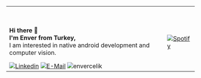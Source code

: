 <table><tr><td>
          
<br><p><b>Hi there 👋 <br> I'm Enver from Turkey,</b><br> I am interested in native android development and computer vision.</p>
[![Linkedin](https://img.shields.io/badge/linked-in-369?style=flat-square&logo=linkedin&logoColor=white&color=blue)](https://www.linkedin.com/in/enver-%C3%A7elik-0607711b7/)
[![E-Mail](https://img.shields.io/badge/email-reveal-2a8?style=flat-square&logo=gmail&logoColor=white)](https://mailto:celiqenver@gmail.com)
<img src="https://komarev.com/ghpvc/?username=envercelik" alt="envercelik"/></td>

<td>
  
<br> [![Spotify](https://novatorem2.envercelik.vercel.app/api/spotify)](https://open.spotify.com/user/qjt43ubr3n5o1pbyq67mb6g2b)
</td></tr></table>
  
  
<!--
## Skills and Experience

<p align="left">
 
<a href="https://kotlinlang.org" target="_blank"> <img src="https://www.vectorlogo.zone/logos/kotlinlang/kotlinlang-icon.svg" alt="kotlin" width="40" height="40"/> </a> 
<a href="https://www.java.com" target="_blank"> <img src="https://raw.githubusercontent.com/devicons/devicon/master/icons/java/java-original.svg" alt="java" width="40" height="40"/> </a>
<a href="https://developer.android.com" target="_blank"> <img src="https://raw.githubusercontent.com/devicons/devicon/master/icons/android/android-original-wordmark.svg" alt="android" width="40" height="40"/> </a>
<a href="https://firebase.google.com/" target="_blank"> <img src="https://www.vectorlogo.zone/logos/firebase/firebase-icon.svg" alt="firebase" width="40" height="40"/> </a> 
</p>

<p align="left">

<a href="https://www.php.net" target="_blank"> <img src="https://raw.githubusercontent.com/devicons/devicon/master/icons/php/php-original.svg" alt="php" width="40" height="40"/> </a> <br>
<a href="https://www.mysql.com/" target="_blank"> <img src="https://raw.githubusercontent.com/devicons/devicon/master/icons/mysql/mysql-original-wordmark.svg" alt="mysql" width="40" height="40"/> </a> <br>

</p>

<p align="left">
<a href="https://www.docker.com/" target="_blank"> <img src="https://raw.githubusercontent.com/devicons/devicon/master/icons/docker/docker-original-wordmark.svg" alt="docker" width="40" height="40"/> </a> 
<a href="https://git-scm.com/" target="_blank"> <img src="https://www.vectorlogo.zone/logos/git-scm/git-scm-icon.svg" alt="git" width="40" height="40"/> </a> 

</p>

<br>

<p><img align="left" src="https://github-readme-stats.vercel.app/api/top-langs?username=envercelik&show_icons=true&locale=en&layout=compact" alt="envercelik" /></p>

-->

<!--


**envercelik/envercelik** is a ✨ _special_ ✨ repository because its `README.md` (this file) appears on your GitHub profile.

Here are some ideas to get you started:

- 🔭 I’m currently working on ...
- 🌱 I’m currently learning ...
- 👯 I’m looking to collaborate on ...
- 🤔 I’m looking for help with ...
- 💬 Ask me about ...
- 📫 How to reach me: ...
- 😄 Pronouns: ...
- ⚡ Fun fact: ...

-->
